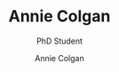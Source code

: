 ---
title: "Annie Colgan"
subtitle: "PhD Student"
excerpt: "PhD Student"
date: 
author: "Annie Colgan"
draft: false
tags:
  - people
categories:
  - people
layout: single
links:

---